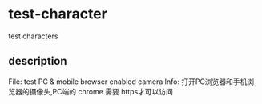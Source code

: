 # test-character
test characters

## description

File: test PC & mobile browser enabled camera
Info: 打开PC浏览器和手机浏览器的摄像头,PC端的 chrome 需要 https才可以访问